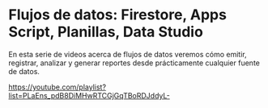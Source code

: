 # Flujos de datos: Firestore, Apps Script, Planillas, Data Studio
En esta serie de videos acerca de flujos de datos veremos cómo emitir, registrar, analizar y generar reportes desde prácticamente cualquier fuente de datos.

https://youtube.com/playlist?list=PLaEns_pdB8DiMHwRTCGjGqTBoRDJddyL-

